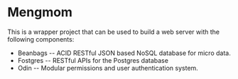 # Mengmom


This is a wrapper project that can be used to build a web server with the following components:

* Beanbags -- ACID RESTful JSON based NoSQL database for micro data.
* Fostgres -- RESTful APIs for the Postgres database
* Odin -- Modular permissions and user authentication system.


